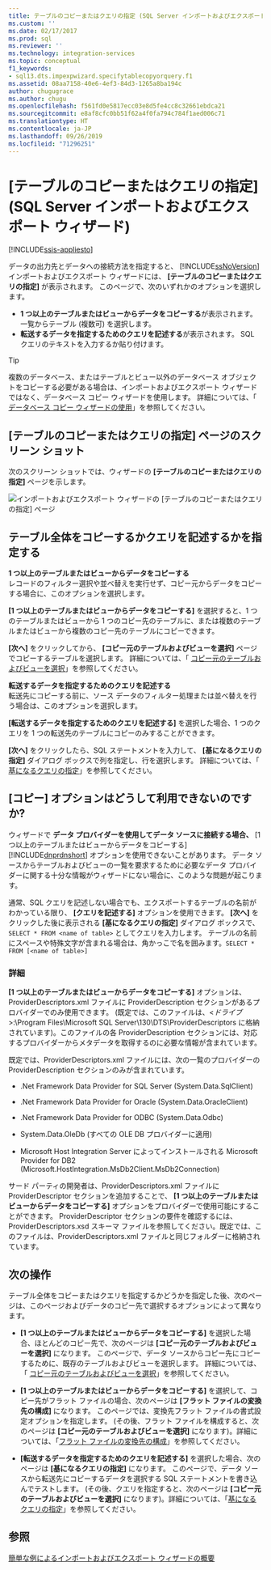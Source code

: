```yaml
---
title: テーブルのコピーまたはクエリの指定 (SQL Server インポートおよびエクスポート ウィザード) | Microsoft Docs
ms.custom: ''
ms.date: 02/17/2017
ms.prod: sql
ms.reviewer: ''
ms.technology: integration-services
ms.topic: conceptual
f1_keywords:
- sql13.dts.impexpwizard.specifytablecopyorquery.f1
ms.assetid: 08aa7158-40e6-4ef3-84d3-1265a8ba194c
author: chugugrace
ms.author: chugu
ms.openlocfilehash: f561fd0e5817ecc03e8d5fe4cc8c32661ebdca21
ms.sourcegitcommit: e8af8cfc0bb51f62a4f0fa794c784f1aed006c71
ms.translationtype: HT
ms.contentlocale: ja-JP
ms.lasthandoff: 09/26/2019
ms.locfileid: "71296251"
---
```

# <a name="specify-table-copy-or-query-sql-server-import-and-export-wizard"></a>[テーブルのコピーまたはクエリの指定] \(SQL Server インポートおよびエクスポート ウィザード)

[!INCLUDE[ssis-appliesto](../../includes/ssis-appliesto-ssvrpluslinux-asdb-asdw-xxx.md)]


  データの出力先とデータへの接続方法を指定すると、 [!INCLUDE[ssNoVersion](../../includes/ssnoversion-md.md)] インポートおよびエクスポート ウィザードには、 **[テーブルのコピーまたはクエリの指定]** が表示されます。 このページで、次のいずれかのオプションを選択します。
-   **1 つ以上のテーブルまたはビューからデータをコピーする**が表示されます。 一覧からテーブル (複数可) を選択します。
-   **転送するデータを指定するためのクエリを記述する**が表示されます。 SQL クエリのテキストを入力するか貼り付けます。
    
> [!TIP]
> 複数のデータベース、またはテーブルとビュー以外のデータベース オブジェクトをコピーする必要がある場合は、インポートおよびエクスポート ウィザードではなく、データベース コピー ウィザードを使用します。 詳細については、「 [データベース コピー ウィザードの使用](../../relational-databases/databases/use-the-copy-database-wizard.md)」を参照してください。     
 
## <a name="screen-shot-of-the-specify-table-copy-or-query-page"></a>[テーブルのコピーまたはクエリの指定] ページのスクリーン ショット    
 次のスクリーン ショットでは、ウィザードの **[テーブルのコピーまたはクエリの指定]** ページを示します。    
    
 ![インポートおよびエクスポート ウィザードの [テーブルのコピーまたはクエリの指定] ページ](../../integration-services/import-export-data/media/table-copy-or-query.png "インポートおよびエクスポート ウィザードの [テーブルのコピーまたはクエリの指定] ページ")    
    
## <a name="specify-whether-to-copy-an-entire-table-or-write-a-query"></a>テーブル全体をコピーするかクエリを記述するかを指定する 
 **1 つ以上のテーブルまたはビューからデータをコピーする**    
 レコードのフィルター選択や並べ替えを実行せず、コピー元からデータをコピーする場合に、このオプションを選択します。   

**[1 つ以上のテーブルまたはビューからデータをコピーする]** を選択すると、1 つのテーブルまたはビューから 1 つのコピー先のテーブルに、または複数のテーブルまたはビューから複数のコピー先のテーブルにコピーできます。

 **[次へ]** をクリックしてから、 **[コピー元のテーブルおよびビューを選択]** ページでコピーするテーブルを選択します。 詳細については、「 [コピー元のテーブルおよびビューを選択](../../integration-services/import-export-data/select-source-tables-and-views-sql-server-import-and-export-wizard.md)」を参照してください。   
    
 **転送するデータを指定するためのクエリを記述する**    
 転送先にコピーする前に、ソース データのフィルター処理または並べ替えを行う場合は、このオプションを選択します。    
    
**[転送するデータを指定するためのクエリを記述する]** を選択した場合、1 つのクエリを 1 つの転送先のテーブルにコピーのみすることができます。  

**[次へ]** をクリックしたら、SQL ステートメントを入力して、 **[基になるクエリの指定]** ダイアログ ボックスで列を指定し、行を選択します。 詳細については、「 [基になるクエリの指定](../../integration-services/import-export-data/provide-a-source-query-sql-server-import-and-export-wizard.md)」を参照してください。   
    
## <a name="why-isnt-the-copy-option-available"></a>[コピー] オプションはどうして利用できないのですか?    
 ウィザードで **データ プロバイダーを使用してデータ ソースに接続する場合、** [1 つ以上のテーブルまたはビューからデータをコピーする] [!INCLUDE[dnprdnshort](../../includes/dnprdnshort-md.md)] オプションを使用できないことがあります。 データ ソースからテーブルおよびビューの一覧を要求するために必要なデータ プロバイダーに関する十分な情報がウィザードにない場合に、このような問題が起こります。 
 
通常、SQL クエリを記述しない場合でも、エクスポートするテーブルの名前がわかっている限り、 **[クエリを記述する]** オプションを使用できます。 **[次へ]** をクリックした後に表示される **[基になるクエリの指定]** ダイアログ ボックスで、`SELECT * FROM <name of table>` としてクエリを入力します。 テーブルの名前にスペースや特殊文字が含まれる場合は、角かっこで名を囲みます。`SELECT * FROM [<name of table>]`

### <a name="more-info"></a>詳細
 **[1 つ以上のテーブルまたはビューからデータをコピーする]** オプションは、ProviderDescriptors.xml ファイルに ProviderDescription セクションがあるプロバイダーでのみ使用できます。 (既定では、このファイルは、\<*ドライブ*>:\Program Files\Microsoft SQL Server\130\DTS\ProviderDescriptors に格納されています)。このファイルの各 ProviderDescription セクションには、対応するプロバイダーからメタデータを取得するのに必要な情報が含まれています。    
    
 既定では、ProviderDescriptors.xml ファイルには、次の一覧のプロバイダーの ProviderDescription セクションのみが含まれています。    
    
-   .Net Framework Data Provider for SQL Server (System.Data.SqlClient)    
    
-   .Net Framework Data Provider for Oracle (System.Data.OracleClient)    
    
-   .Net Framework Data Provider for ODBC (System.Data.Odbc)    
    
-    System.Data.OleDb (すべての OLE DB プロバイダーに適用)    
    
-   Microsoft Host Integration Server によってインストールされる Microsoft Provider for DB2 (Microsoft.HostIntegration.MsDb2Client.MsDb2Connection)    
    
 サード パーティの開発者は、ProviderDescriptors.xml ファイルに ProviderDescriptor セクションを追加することで、 **[1 つ以上のテーブルまたはビューからデータをコピーする]** オプションをプロバイダーで使用可能にすることができます。 ProviderDescriptor セクションの要件を確認するには、ProviderDescriptors.xsd スキーマ ファイルを参照してください。既定では、このファイルは、ProviderDescriptors.xml ファイルと同じフォルダーに格納されています。    
    
## <a name="whats-next"></a>次の操作    
 テーブル全体をコピーまたはクエリを指定するかどうかを指定した後、次のページは、このページおよびデータのコピー先で選択するオプションによって異なります。    
    
-   **[1 つ以上のテーブルまたはビューからデータをコピーする]** を選択した場合、ほとんどのコピー先で、次のページは **[コピー元のテーブルおよびビューを選択]** になります。 このページで、データ ソースからコピー先にコピーするために、既存のテーブルおよびビューを選択します。 詳細については、「 [コピー元のテーブルおよびビューを選択](../../integration-services/import-export-data/select-source-tables-and-views-sql-server-import-and-export-wizard.md)」を参照してください。    
    
-   **[1 つ以上のテーブルまたはビューからデータをコピーする]** を選択して、コピー先がフラット ファイルの場合、次のページは **[フラット ファイルの変換先の構成]** になります。 このページでは、変換先フラット ファイルの書式設定オプションを指定します。 (その後、フラット ファイルを構成すると、次のページは **[コピー元のテーブルおよびビューを選択]** になります)。詳細については、「[フラット ファイルの変換先の構成](../../integration-services/import-export-data/configure-flat-file-destination-sql-server-import-and-export-wizard.md)」を参照してください。    
    
-   **[転送するデータを指定するためのクエリを記述する]** を選択した場合、次のページは **[基になるクエリの指定]** になります。 このページで、データ ソースから転送先にコピーするデータを選択する SQL ステートメントを書き込んでテストします。 (その後、クエリを指定すると、次のページは **[コピー元のテーブルおよびビューを選択]** になります)。詳細については、「[基になるクエリの指定](../../integration-services/import-export-data/provide-a-source-query-sql-server-import-and-export-wizard.md)」を参照してください。

## <a name="see-also"></a>参照
[簡単な例によるインポートおよびエクスポート ウィザードの概要](../../integration-services/import-export-data/get-started-with-this-simple-example-of-the-import-and-export-wizard.md)


